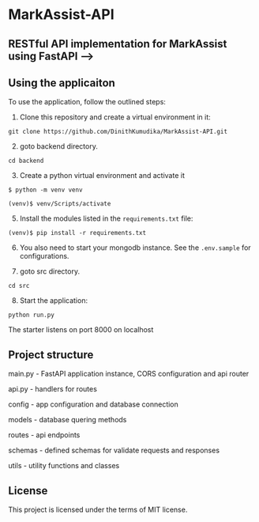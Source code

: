 # MarkAssist-API

## RESTful API implementation for MarkAssist using FastAPI -->

## Using the applicaiton

To use the application, follow the outlined steps:

1. Clone this repository and create a virtual environment in it:
```console
git clone https://github.com/DinithKumudika/MarkAssist-API.git
```

2. goto backend directory.

```console
cd backend
```

3. Create a python virtual environment and activate it

```console
$ python -m venv venv
```

```console
(venv)$ venv/Scripts/activate
```

5. Install the modules listed in the `requirements.txt` file:

```console
(venv)$ pip install -r requirements.txt
```

6. You also need to start your mongodb instance. See the `.env.sample` for configurations.

7. goto src directory.

```console
cd src
```

8. Start the application:

```console
python run.py
```

The starter listens on port 8000 on localhost

## Project structure

main.py - FastAPI application instance, CORS configuration and api router

api.py - handlers for routes

config - app configuration and database connection

models - database quering methods

routes - api endpoints

schemas - defined schemas for validate requests and responses

utils - utility functions and classes

## License

This project is licensed under the terms of MIT license.
